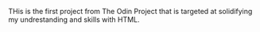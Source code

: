 THis is the first project from The Odin Project that is targeted at solidifying my undrestanding and skills with HTML.
